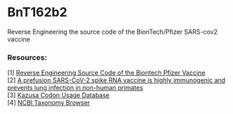 # BnT162b2
Reverse Engineering the source code of the BionTech/Pfizer SARS-cov2 vaccine

### Resources:

[1] [Reverse Engineering Source Code of the Biontech Pfizer Vaccine](https://berthub.eu/articles/posts/part-2-reverse-engineering-source-code-of-the-biontech-pfizer-vaccine/)\
[2] [A prefusion SARS-CoV-2 spike RNA vaccine is highly immunogenic and prevents lung infection in non-human primates](https://www.biorxiv.org/content/10.1101/2020.09.08.280818v1.full.pdf)\
[3] [Kazusa Codon Usage Database](http://www.kazusa.or.jp/codon/)\
[4] [NCBI Taxonomy Browser](https://www.ncbi.nlm.nih.gov/Taxonomy/Browser/wwwtax.cgi)
